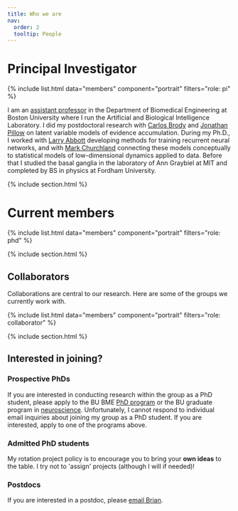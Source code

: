 ```yaml
---
title: Who we are
nav:
  order: 2
  tooltip: People
---
```


# <i class="fas fa-users"></i> Principal Investigator

{%
  include list.html
  data="members"
  component="portrait"
  filters="role: pi"
%}

I am an [assistant professor](https://www.bu.edu/eng/profile/brian-depasquale-ph-d/) in the Department of Biomedical Engineering at Boston University where I run the Artificial and Biological Intelligence Laboratory. I did my postdoctoral research with [Carlos Brody](http://brodylab.org/) and [Jonathan Pillow](http://pillowlab.princeton.edu/jpillow/) on latent variable models of evidence accumulation. During my Ph.D., I worked with [Larry Abbott](http://www.columbia.edu/cu/neurotheory/Larry/) developing methods for training recurrent neural networks, and with [Mark Churchland](https://churchland.zuckermaninstitute.columbia.edu/people/mark-m-churchland) connecting these models conceptually to statistical models of low-dimensional dynamics applied to data. Before that I studied the basal ganglia in the laboratory of Ann Graybiel at MIT and completed by BS in physics at Fordham University. 

{% include section.html %}

# Current members

{%
  include list.html
  data="members"
  component="portrait"
  filters="role: phd"
%}

{% include section.html %}

## Collaborators

Collaborations are central to our research. Here are some of the groups we currently work with.

{%
  include list.html
  data="members"
  component="portrait"
  filters="role: collaborator"
%}

{% include section.html %}

## Interested in joining?
### Prospective PhDs
If you are interested in conducting research within the group as a PhD student, please apply to the BU BME [PhD program](https://www.bu.edu/eng/academics/explore-degree-programs/phd-in-biomedical-engineering/) or the BU graduate program in [neuroscience](  https://www.bu.edu/neuro/academics/graduate/). Unfortunately, I cannot respond to individual email inquiries about joining my group as a PhD student. If you are interested, apply to one of the programs above. 

### Admitted PhD students
My rotation project policy is to encourage you to bring your **own ideas** to the table. I try not to 'assign' projects (although I will if needed)!

### Postdocs
If you are interested in a postdoc, please [email Brian](mailto:bddepasq@bu.edu).  

<!--- ## Funding

Our work is made possible by funding from several organizations.
{:.center}

{%
  include gallery.html
  style="square"

  image1="images/photo.jpg"
  link1="https://nasa.gov/"
  tooltip1="Cool Foundation"

%}
-->